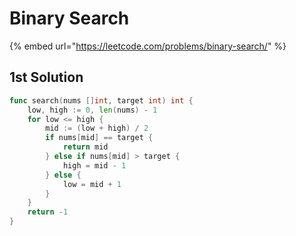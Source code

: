 # Binary Search

{% embed url="https://leetcode.com/problems/binary-search/" %}

## 1st Solution

```go
func search(nums []int, target int) int {
    low, high := 0, len(nums) - 1
    for low <= high {
        mid := (low + high) / 2
        if nums[mid] == target {
            return mid
        } else if nums[mid] > target {
            high = mid - 1
        } else {
            low = mid + 1
        }
    }
    return -1
}
```

